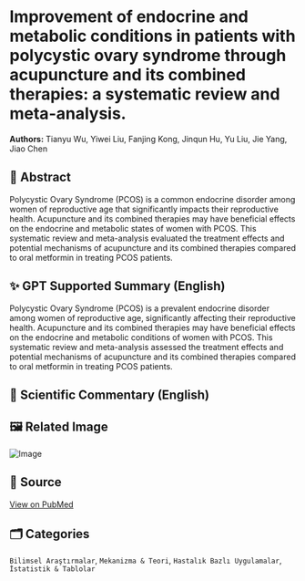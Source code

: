 # Improvement of endocrine and metabolic conditions in patients with polycystic ovary syndrome through acupuncture and its combined therapies: a systematic review and meta-analysis.

**Authors:** Tianyu Wu, Yiwei Liu, Fanjing Kong, Jinqun Hu, Yu Liu, Jie Yang, Jiao Chen

## 🧬 Abstract
Polycystic Ovary Syndrome (PCOS) is a common endocrine disorder among women of reproductive age that significantly impacts their reproductive health. Acupuncture and its combined therapies may have beneficial effects on the endocrine and metabolic states of women with PCOS. This systematic review and meta-analysis evaluated the treatment effects and potential mechanisms of acupuncture and its combined therapies compared to oral metformin in treating PCOS patients.

## ✨ GPT Supported Summary (English)
Polycystic Ovary Syndrome (PCOS) is a prevalent endocrine disorder among women of reproductive age, significantly affecting their reproductive health. Acupuncture and its combined therapies may have beneficial effects on the endocrine and metabolic conditions of women with PCOS. This systematic review and meta-analysis assessed the treatment effects and potential mechanisms of acupuncture and its combined therapies compared to oral metformin in treating PCOS patients.

## 🧠 Scientific Commentary (English)


## 🖼️ Related Image
![Image](https://oaidalleapiprodscus.blob.core.windows.net/private/org-bb2jTKorMyGA6Ae9CBZIHTY6/user-WkL0nDv4yLhNmEZntVH46o5I/img-xjTM6gNkIgK2ilyJSyx7fdmG.png?st=2025-03-28T18%3A22%3A19Z&se=2025-03-28T20%3A22%3A19Z&sp=r&sv=2024-08-04&sr=b&rscd=inline&rsct=image/png&skoid=d505667d-d6c1-4a0a-bac7-5c84a87759f8&sktid=a48cca56-e6da-484e-a814-9c849652bcb3&skt=2025-03-28T15%3A08%3A00Z&ske=2025-03-29T15%3A08%3A00Z&sks=b&skv=2024-08-04&sig=eKyKVzZ5K7zRqirPqLVbm3IoVRplJqpCnterFGQFwF8%3D)

## 🔗 Source
[View on PubMed](https://pubmed.ncbi.nlm.nih.gov/40091529/)

## 🗂️ Categories
`Bilimsel Araştırmalar`, `Mekanizma & Teori`, `Hastalık Bazlı Uygulamalar`, `İstatistik & Tablolar`

